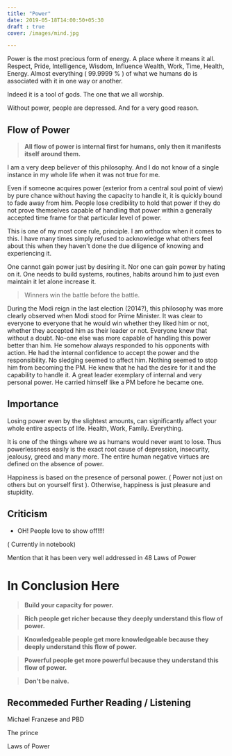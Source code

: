 ```yaml
---
title: "Power"
date: 2019-05-18T14:00:50+05:30
draft : true
cover: /images/mind.jpg

---
```

Power is the most precious form of energy. A place where it means it all. Respect, Pride, Intelligence, Wisdom, Influence Wealth, Work, Time, Health, Energy. Almost everything ( 99.9999 % ) of what we humans do is associated with it in one way or another.

Indeed it is a tool of gods. The one that we all worship.

Without power, people are depressed. And for a very good reason.

## Flow of Power

> **All flow of power is internal first for humans, only then it manifests itself around them.**

I am a very deep believer of this philosophy. And I do not know of a single instance in my whole life when it was not true for me.

Even if someone acquires power (exterior from a central soul point of view) by pure chance without having the capacity to handle it, it is quickly bound to fade away from him. People lose credibility to hold that power if they do not prove themselves capable of handling that power within a generally accepted time frame for that particular level of power.

This is one of my most core rule, principle. I am orthodox when it comes to this. I have many times simply refused to acknowledge what others feel about this when they haven't done the due diligence of knowing and experiencing it.

One cannot gain power just by desiring it. Nor one can gain power by hating on it. One needs to build systems, routines, habits around him to just even maintain it let alone increase it.

> Winners win the battle before the battle.

During the Modi reign in the last election (2014?), this philosophy was more clearly observed when Modi stood for Prime Minister. It was clear to everyone to everyone that he would win whether they liked him or not, whether they accepted him as their leader or not. Everyone knew that without a doubt. No-one else was more capable of handling this power better than him. He somehow always responded to his opponents with action. He had the internal confidence to accept the power and the responsibility. No sledging seemed to affect him. Nothing seemed to stop him from becoming the PM. He knew that he had the desire for it and the capability to handle it. A great leader exemplary of internal and very personal power. He carried himself like a PM before he became one.

## Importance

Losing power even by the slightest amounts, can significantly affect your whole entire aspects of life. Health, Work, Family. Everything.

It is one of the things where we as humans would never want to lose. Thus powerlessness easily is the exact root cause of depression, insecurity, jealousy, greed and many more. The entire human negative virtues are defined on the absence of power.

Happiness is based on the presence of personal power. ( Power not just on others but on yourself first ). Otherwise, happiness is just pleasure and stupidity.

## Criticism

- OH! People love to show off!!!!

( Currently in notebook)


Mention that it has been very well addressed in 48 Laws of Power

# In Conclusion Here

> **Build your capacity for power.**

> **Rich people get richer because they deeply understand this flow of power.**

> **Knowledgeable people get more knowledgeable because they deeply understand this flow of power.**

> **Powerful people get more powerful because they understand this flow of power.**

> **Don't be naive.**

## Recommeded Further Reading / Listening

Michael Franzese  and PBD

The prince

Laws of Power
